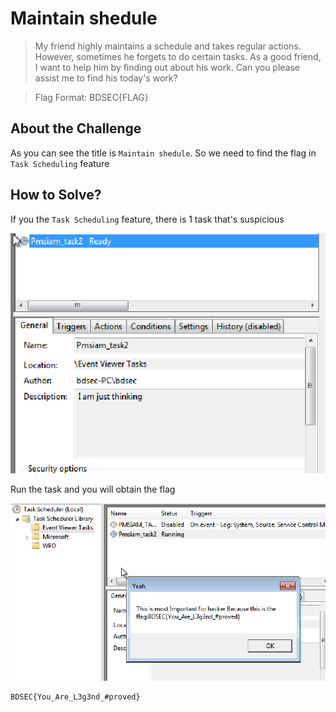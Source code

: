 # Maintain shedule
> My friend highly maintains a schedule and takes regular actions. However, sometimes he forgets to do certain tasks. As a good friend, I want to help him by finding out about his work. Can you please assist me to find his today's work?

> Flag Format: BDSEC{FLAG}

## About the Challenge
As you can see the title is `Maintain shedule`. So we need to find the flag in `Task Scheduling` feature

## How to Solve?
If you the `Task Scheduling` feature, there is 1 task that's suspicious

![task](images/task.png)

Run the task and you will obtain the flag

![flag](images/flag.png)

```
BDSEC{You_Are_L3g3nd_#proved}
```